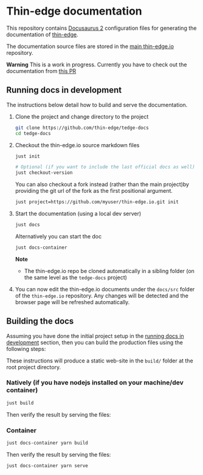 # Thin-edge documentation

This repository contains [Docusaurus 2](https://docusaurus.io/) configuration files
for generating the documentation of [thin-edge](https://github.com/thin-edge/thin-edge.io).


The documentation source files are stored in the [main thin-edge.io](https://github.com/thin-edge/thin-edge.io/tree/main/docs/src) repository.

__Warning__ This is a work in progress.
Currently you have to check out the documentation from [this PR](https://github.com/thin-edge/thin-edge.io/pull/2003)

## Running docs in development

The instructions below detail how to build and serve the documentation.

1. Clone the project and change directory to the project

    ```sh
    git clone https://github.com/thin-edge/tedge-docs
    cd tedge-docs
    ```

2. Checkout the thin-edge.io source markdown files

    ```sh
    just init

    # Optional (if you want to include the last official docs as well)
    just checkout-version
    ```

    You can also checkout a fork instead (rather than the main project)by providing the git url of the fork as the first positional argument.

    ```sh
    just project=https://github.com/myuser/thin-edge.io.git init
    ```

3. Start the documentation (using a local dev server)

    ```sh
    just docs
    ```

    Alternatively you can start the doc

    ```sh
    just docs-container
    ```

    **Note**

    * The thin-edge.io repo be cloned automatically in a sibling folder (on the same level as the `tedge-docs` project)

4. You can now edit the thin-edge.io documents under the `docs/src` folder of the `thin-edge.io` repository. Any changes will be detected and the browser page will be refreshed automatically.

## Building the docs

Assuming you have done the initial project setup in the [running docs in development](./README.md#running-docs-in-development) section, then you can build the production files using the following steps:

These instructions will produce a static web-site in the `build/` folder at the root project directory.

### Natively (if you have nodejs installed on your machine/dev container)

```sh
just build
```

Then verify the result by serving the files:

### Container

```sh
just docs-container yarn build
```

Then verify the result by serving the files:

```sh
just docs-container yarn serve
```
